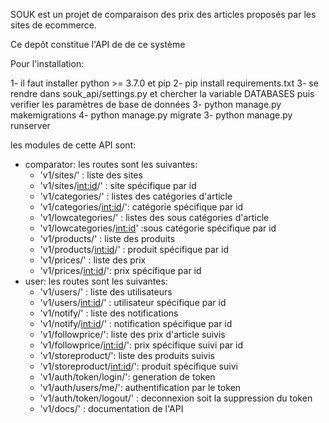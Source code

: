 SOUK est un projet de comparaison des prix des articles proposés par les sites de ecommerce.

Ce depôt constitue l'API de de ce système

Pour l'installation:

1- il faut installer python >= 3.7.0 et pip
2- pip install requirements.txt
3- se rendre dans souk_api/settings.py et chercher la variable DATABASES puis verifier les paramètres de base de données
3- python manage.py makemigrations
4- python manage.py migrate
3- python manage.py runserver

les modules de cette API sont:
- comparator:
    les routes sont les suivantes:
    * 'v1/sites/' : liste des sites
    * 'v1/sites/<int:id>/' : site spécifique par id 
    * 'v1/categories/' : listes des catégories d'article
    * 'v1/categories/<int:id>/': catégorie spécifique par id
    * 'v1/lowcategories/' : listes des sous catégories d'article
    * 'v1/lowcategories/<int:id>' :sous catégorie spécifique par id
    * 'v1/products/' : liste des produits 
    * 'v1/products/<int:id>/' : produit spécifique par id
    * 'v1/prices/' : liste des prix 
    * 'v1/prices/<int:id>/': prix spécifique par id
- user:
    les routes sont les suivantes:
    * 'v1/users/' : liste des utilisateurs
    * 'v1/users/<int:id>/' : utilisateur spécifique par id
    * 'v1/notify/' : liste des notifications
    * 'v1/notify/<int:id>/' : notification spécifique par id
    * 'v1/followprice/': liste des prix d'article suivis
    * 'v1/followprice/<int:id>/': prix spécifique suivi par id
    * 'v1/storeproduct/': liste des produits suivis
    * 'v1/storeproduct/<int:id>/': produit spécifique suivi
    * 'v1/auth/token/login/': generation de token
    * 'v1/auth/users/me/': authentification par le token
    * 'v1/auth/token/logout/' : deconnexion soit la suppression du token
    * 'v1/docs/' : documentation de l'API

